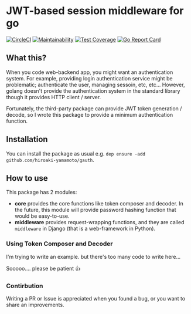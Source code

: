 # JWT-based session middleware for go

[![CircleCI]][CircleCi Link]
[![Maintainability]][Maintainability Link]
[![Test Coverage]][Test Coverage Link]
[![Go Report Card]][Go Report Card Link]

[CircleCI]: https://circleci.com/gh/hiroaki-yamamoto/gauth.svg?style=svg
[CircleCi Link]: https://circleci.com/gh/hiroaki-yamamoto/gauth
[Maintainability]: https://api.codeclimate.com/v1/badges/f6d582ecf0d16d32819a/maintainability
[Maintainability Link]: https://codeclimate.com/github/hiroaki-yamamoto/gauth/maintainability
[Test Coverage]: https://api.codeclimate.com/v1/badges/f6d582ecf0d16d32819a/test_coverage
[Test Coverage Link]: https://codeclimate.com/github/hiroaki-yamamoto/gauth/test_coverage
[Go Report Card]: https://goreportcard.com/badge/github.com/hiroaki-yamamoto/gauth
[Go Report Card Link]: https://goreportcard.com/report/github.com/hiroaki-yamamoto/gauth

## What this?

When you code web-backend app, you might want an authentication system. For example,
providing login authentication service might be problematic; authenticate the user,
managing sessoin, etc, etc... However, golang doesn't provide the authentication system
in the standard library though it provides HTTP client / server.

Fortunately, the third-party package can provide JWT token generation / decode, so
I wrote this package to provide a minimum authentication function.

## Installation

You can install the package as usual e.g. `dep ensure -add github.com/hiroaki-yamamoto/gauth`.

## How to use

This package has 2 modules:

* **core** provides the core functions like token composer and decoder. In the
    future, this module will provide password hashing function that would
    be easy-to-use.
* **middleware** provides request-wrapping functions, and they are called
    `middleware` in Django (that is a web-framework in Python).

### Using Token Composer and Decoder

I'm trying to write an example. but there's too many code to write here...

Sooooo.... please be patient 👍

### Contirbution
Writing a PR or Issue is appreciated when you found a bug, or you want to share
an improvements.
